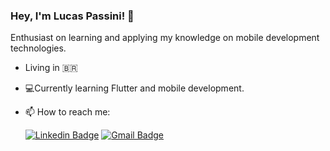 ### Hey, I'm Lucas Passini! 👋

Enthusiast on learning and applying my knowledge on mobile development technologies.

- Living in 🇧🇷
- 💻Currently learning Flutter and mobile development. 
- 📫 How to reach me:  

  [![Linkedin Badge](https://img.shields.io/badge/-Lucas%20Passini-738088?style=flat-square&logo=Linkedin&logoColor=white&link=www.linkedin.com/in/lucaspassini/)](www.linkedin.com/in/lucaspassini/) 
[![Gmail Badge](https://img.shields.io/badge/-lucas.passini1@gmail.com-738088?style=flat-square&logo=Gmail&logoColor=white&link=mailto:lucas.passini1@gmail.com)](lucas.passini1@gmail.com)

